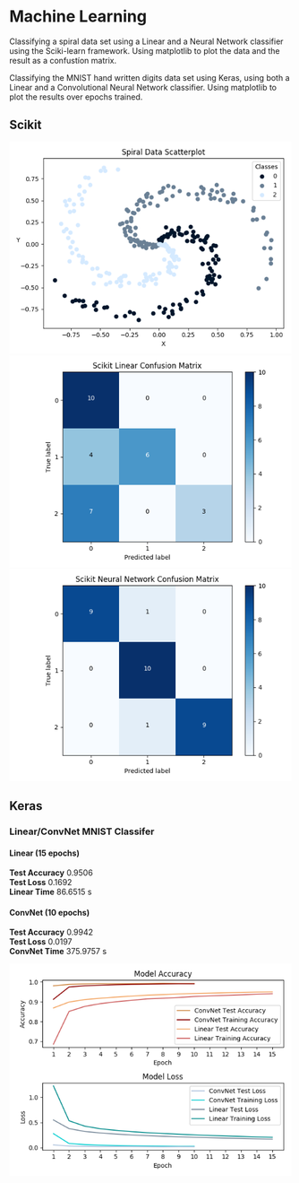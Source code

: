 # Machine Learning

Classifying a spiral data set using a Linear and a Neural Network classifier using the Sciki-learn framework.
Using matplotlib to plot the data and the result as a confustíon matrix.


Classifying the MNIST hand written digits data set using Keras, using both a Linear and a Convolutional Neural Network classifier.
Using matplotlib to plot the results over epochs trained.

## Scikit

![](imgs/scatterplot.png)
![](imgs/linear-cm.png)
![](imgs/nn-cm.png)

## Keras

### Linear/ConvNet MNIST Classifer
#### Linear (15 epochs)
**Test Accuracy** 0.9506  
**Test Loss** 0.1692  
**Linear Time** 86.6515 s  

#### ConvNet (10 epochs)
**Test Accuracy** 0.9942  
**Test Loss** 0.0197  
**ConvNet Time** 375.9757 s 

![](imgs/learning-curve.png)


